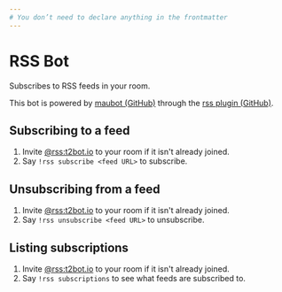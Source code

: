 ```yaml
---
# You don’t need to declare anything in the frontmatter
---
```


# RSS Bot

Subscribes to RSS feeds in your room.

This bot is powered by [maubot (GitHub)](https://github.com/maubot/maubot) through the [rss plugin (GitHub)](https://github.com/maubot/rss).


## Subscribing to a feed

1. Invite [@rss:t2bot.io](https://matrix.to/#/@rss:t2bot.io) to your room if it isn't already joined.
2. Say `!rss subscribe <feed URL>` to subscribe.

## Unsubscribing from a feed

1. Invite [@rss:t2bot.io](https://matrix.to/#/@rss:t2bot.io) to your room if it isn't already joined.
2. Say `!rss unsubscribe <feed URL>` to unsubscribe.

## Listing subscriptions

1. Invite [@rss:t2bot.io](https://matrix.to/#/@rss:t2bot.io) to your room if it isn't already joined.
2. Say `!rss subscriptions` to see what feeds are subscribed to.

